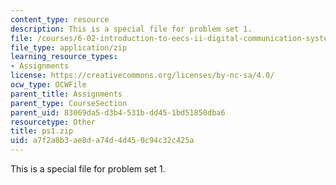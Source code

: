 ```yaml
---
content_type: resource
description: This is a special file for problem set 1.
file: /courses/6-02-introduction-to-eecs-ii-digital-communication-systems-fall-2012/a7f2a8b3ae8da74d4d450c94c32c425a_ps1.zip
file_type: application/zip
learning_resource_types:
- Assignments
license: https://creativecommons.org/licenses/by-nc-sa/4.0/
ocw_type: OCWFile
parent_title: Assignments
parent_type: CourseSection
parent_uid: 83069da5-d3b4-531b-dd45-1bd51850dba6
resourcetype: Other
title: ps1.zip
uid: a7f2a8b3-ae8d-a74d-4d45-0c94c32c425a
---
```

This is a special file for problem set 1.